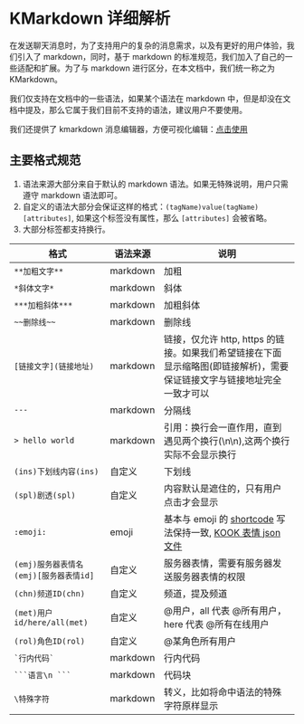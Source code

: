 # KMarkdown 详细解析

在发送聊天消息时，为了支持用户的复杂的消息需求，以及有更好的用户体验，我们引入了 markdown，同时，基于 markdown 的标准规范，我们加入了自己的一些适配和扩展。为了与 markdown 进行区分，在本文档中，我们统一称之为 KMarkdown。

我们仅支持在文档中的一些语法，如果某个语法在 markdown 中，但是却没在文档中提及，那么它属于我们目前不支持的语法，建议用户不要使用。

我们还提供了 kmarkdown 消息编辑器，方便可视化编辑：[点击使用](https://kookapp.cn/tools/message-builder.html#/kmarkdown)

## 主要格式规范

1. 语法来源大部分来自于默认的 markdown 语法。如果无特殊说明，用户只需遵守 markdown 语法即可。
2. 自定义的语法大部分会保证这样的格式：`(tagName)value(tagName)[attributes]`, 如果这个标签没有属性，那么 `[attributes]` 会被省略。
3. 大部分标签都支持换行。

| 格式                                   | 语法来源 | 说明                                                                                                                                                      |
| -------------------------------------- | -------- | --------------------------------------------------------------------------------------------------------------------------------------------------------- |
| `**加粗文字**`                         | markdown | 加粗                                                                                                                                                      |
| `*斜体文字*`                           | markdown | 斜体                                                                                                                                                      |
| `***加粗斜体***`                       | markdown | 加粗斜体                                                                                                                                                  |
| `~~删除线~~`                           | markdown | 删除线                                                                                                                                                    |
| `[链接文字](链接地址)`                 | markdown | 链接，仅允许 http, https 的链接。如果我们希望链接在下面显示缩略图(即链接解析)，需要保证链接文字与链接地址完全一致才可以                                   |
| `---`                                  | markdown | 分隔线                                                                                                                                                    |
| `> hello world`                        | markdown | 引用：换行会一直作用，直到遇见两个换行(\n\n),这两个换行实际不会显示换行                                                                                   |
| `(ins)下划线内容(ins)`                 | 自定义   | 下划线                                                                                                                                                    |
| `(spl)剧透(spl)`                       | 自定义   | 内容默认是遮住的，只有用户点击才会显示                                                                                                                    |
| `:emoji:`                              | emoji    | 基本与 emoji 的 [shortcode](https://www.webfx.com/tools/emoji-cheat-sheet/) 写法保持一致, [KOOK 表情 json 文件](https://img.kookapp.cn/assets/emoji.json) |
| `(emj)服务器表情名(emj)[服务器表情id]` | 自定义   | 服务器表情，需要有服务器发送服务器表情的权限                                                                                                              |
| `(chn)频道ID(chn)`                     | 自定义   | 频道，提及频道                                                                                                                                            |
| `(met)用户id/here/all(met)`            | 自定义   | @用户，all 代表 @所有用户，here 代表 @所有在线用户                                                                                                        |
| `(rol)角色ID(rol)`                     | 自定义   | @某角色所有用户                                                                                                                                           |
| `` `行内代码` ``                       | markdown | 行内代码                                                                                                                                                  |
| ` ```语言\n ``` `                      | markdown | 代码块                                                                                                                                                    |
| `\特殊字符`                            | markdown | 转义，比如将命中语法的特殊字符原样显示                                                                                                                    |
